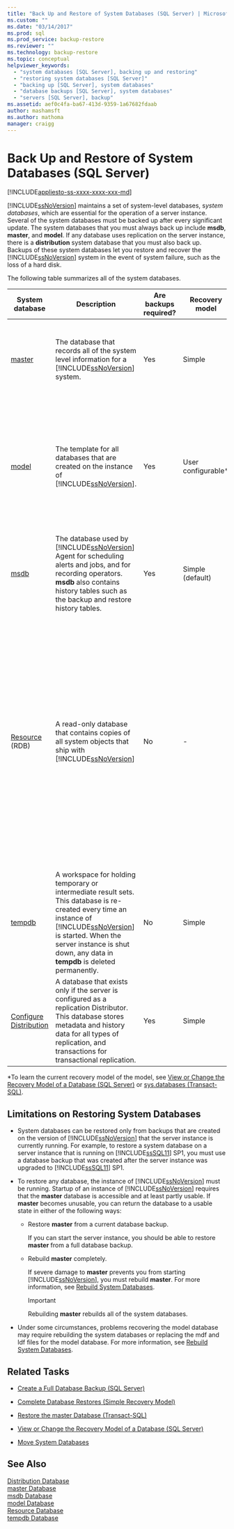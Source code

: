 ```yaml
---
title: "Back Up and Restore of System Databases (SQL Server) | Microsoft Docs"
ms.custom: ""
ms.date: "03/14/2017"
ms.prod: sql
ms.prod_service: backup-restore
ms.reviewer: ""
ms.technology: backup-restore
ms.topic: conceptual
helpviewer_keywords: 
  - "system databases [SQL Server], backing up and restoring"
  - "restoring system databases [SQL Server]"
  - "backing up [SQL Server], system databases"
  - "database backups [SQL Server], system databases"
  - "servers [SQL Server], backup"
ms.assetid: aef0c4fa-ba67-413d-9359-1a67682fdaab
author: mashamsft
ms.author: mathoma
manager: craigg
---
```

# Back Up and Restore of System Databases (SQL Server)
[!INCLUDE[appliesto-ss-xxxx-xxxx-xxx-md](../../includes/appliesto-ss-xxxx-xxxx-xxx-md.md)]

  [!INCLUDE[ssNoVersion](../../includes/ssnoversion-md.md)] maintains a set of system-level databases, s*ystem databases*, which are essential for the operation of a server instance. Several of the system databases must be backed up after every significant update. The system databases that you must always back up include **msdb**, **master**, and **model**. If any database uses replication on the server instance, there is a **distribution** system database that you must also back up. Backups of these system databases let you restore and recover the [!INCLUDE[ssNoVersion](../../includes/ssnoversion-md.md)] system in the event of system failure, such as the loss of a hard disk.  
  
 The following table summarizes all of the system databases.  
  
|System database|Description|Are backups required?|Recovery model|Comments|  
|---------------------|-----------------|---------------------------|--------------------|--------------|  
|[master](../../relational-databases/databases/master-database.md)|The database that records all of the system level information for a [!INCLUDE[ssNoVersion](../../includes/ssnoversion-md.md)] system.|Yes|Simple|Back up **master** as often as necessary to protect the data sufficiently for your business needs. We recommend a regular backup schedule, which you can supplement with an additional backup after a substantial update.|  
|[model](../../relational-databases/databases/model-database.md)|The template for all databases that are created on the instance of [!INCLUDE[ssNoVersion](../../includes/ssnoversion-md.md)].|Yes|User configurable*|Back up **model** only when necessary for your business needs; for example, immediately after customizing its database options.<br /><br /> **Best practice:** We recommend that you create only full database backups of **model**, as required. Because **model** is small and rarely changes, backing up the log is unnecessary.|  
|[msdb](../../relational-databases/databases/msdb-database.md)|The database used by [!INCLUDE[ssNoVersion](../../includes/ssnoversion-md.md)] Agent for scheduling alerts and jobs, and for recording operators. **msdb** also contains history tables such as the backup and restore history tables.|Yes|Simple (default)|Back up **msdb** whenever it is updated.|  
|[Resource](../../relational-databases/databases/resource-database.md) (RDB)|A read-only database that contains copies of all system objects that ship with [!INCLUDE[ssNoVersion](../../includes/ssnoversion-md.md)]|No|-|The **Resource** database resides in the mssqlsystemresource.mdf file, which contains only code. Therefore, [!INCLUDE[ssNoVersion](../../includes/ssnoversion-md.md)] cannot back up the **Resource** database.<br /><br /> Note: You can perform a file-based or a disk-based backup on the mssqlsystemresource.mdf file by treating the file as if it were a binary (.exe) file, instead of a database file. But you cannot use [!INCLUDE[ssNoVersion](../../includes/ssnoversion-md.md)] restore on the backups. Restoring a backup copy of mssqlsystemresource.mdf can only be done manually, and you must be careful not to overwrite the current **Resource** database with an out-of-date or potentially insecure version.|  
|[tempdb](../../relational-databases/databases/tempdb-database.md)|A workspace for holding temporary or intermediate result sets. This database is re-created every time an instance of [!INCLUDE[ssNoVersion](../../includes/ssnoversion-md.md)] is started. When the server instance is shut down, any data in **tempdb** is deleted permanently.|No|Simple|You cannot back up the **tempdb** system database.|  
|[Configure Distribution](../../relational-databases/replication/configure-distribution.md)|A database that exists only if the server is configured as a replication Distributor. This database stores metadata and history data for all types of replication, and transactions for transactional replication.|Yes|Simple|For information about when to back up the **distribution** database, see [Back Up and Restore Replicated Databases](../../relational-databases/replication/administration/back-up-and-restore-replicated-databases.md).|  
  
 *To learn the current recovery model of the model, see [View or Change the Recovery Model of a Database &#40;SQL Server&#41;](../../relational-databases/backup-restore/view-or-change-the-recovery-model-of-a-database-sql-server.md) or [sys.databases &#40;Transact-SQL&#41;](../../relational-databases/system-catalog-views/sys-databases-transact-sql.md).  
  
## Limitations on Restoring System Databases  
  
-   System databases can be restored only from backups that are created on the version of [!INCLUDE[ssNoVersion](../../includes/ssnoversion-md.md)] that the server instance is currently running. For example, to restore a system database on a server instance that is running on [!INCLUDE[ssSQL11](../../includes/sssql11-md.md)] SP1, you must use a database backup that was created after the server instance was upgraded to [!INCLUDE[ssSQL11](../../includes/sssql11-md.md)] SP1.  
  
-   To restore any database, the instance of [!INCLUDE[ssNoVersion](../../includes/ssnoversion-md.md)] must be running. Startup of an instance of [!INCLUDE[ssNoVersion](../../includes/ssnoversion-md.md)] requires that the **master** database is accessible and at least partly usable. If **master** becomes unusable, you can return the database to a usable state in either of the following ways:  
  
    -   Restore **master** from a current database backup.  
  
         If you can start the server instance, you should be able to restore **master** from a full database backup.  
  
    -   Rebuild **master** completely.  
  
         If severe damage to **master** prevents you from starting [!INCLUDE[ssNoVersion](../../includes/ssnoversion-md.md)], you must rebuild **master**. For more information, see [Rebuild System Databases](../../relational-databases/databases/rebuild-system-databases.md).  
  
        > [!IMPORTANT]  
        >  Rebuilding **master** rebuilds all of the system databases.  
  
-   Under some circumstances, problems recovering the model database may require rebuilding the system databases or replacing the mdf and ldf files for the model database. For more information, see [Rebuild System Databases](../../relational-databases/databases/rebuild-system-databases.md).  
  
##  <a name="RelatedTasks"></a> Related Tasks  
  
-   [Create a Full Database Backup &#40;SQL Server&#41;](../../relational-databases/backup-restore/create-a-full-database-backup-sql-server.md)  
  
-   [Complete Database Restores &#40;Simple Recovery Model&#41;](../../relational-databases/backup-restore/complete-database-restores-simple-recovery-model.md)  
  
-   [Restore the master Database &#40;Transact-SQL&#41;](../../relational-databases/backup-restore/restore-the-master-database-transact-sql.md)  
  
-   [View or Change the Recovery Model of a Database &#40;SQL Server&#41;](../../relational-databases/backup-restore/view-or-change-the-recovery-model-of-a-database-sql-server.md)  
  
-   [Move System Databases](../../relational-databases/databases/move-system-databases.md)  
  
## See Also  
 [Distribution Database](../../relational-databases/replication/distribution-database.md)   
 [master Database](../../relational-databases/databases/master-database.md)   
 [msdb Database](../../relational-databases/databases/msdb-database.md)   
 [model Database](../../relational-databases/databases/model-database.md)   
 [Resource Database](../../relational-databases/databases/resource-database.md)   
 [tempdb Database](../../relational-databases/databases/tempdb-database.md)  
  
  
